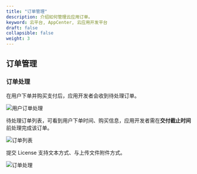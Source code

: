 ```yaml
---
title: "订单管理"
description: 介绍如何管理云应用订单。
keyword: 云平台, AppCenter, 云应用开发平台
draft: false
collapsible: false
weight: 3
---
```


## 订单管理

### 订单处理

在用户下单并购买支付后，应用开发者会收到待处理订单。

![用户订单处理](/appcenter/dev-platform/platform-manage/_image/order-manager.png)

待处理订单列表，可看到用户下单时间、购买信息，应用开发者需在**交付截止时间**前处理完成该订单。

![订单列表](/appcenter/dev-platform/platform-manage/_image/order-list.png)

提交 License 支持文本方式、与上传文件附件方式。

![订单处理](/appcenter/dev-platform/platform-manage/_image/order-proc.png)

